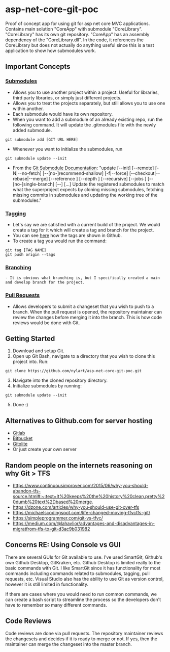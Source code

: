 # asp-net-core-git-poc
Proof of concept app for using git for asp net core MVC applications. Contains main solution "CoreApp" with submodule "CoreLibrary". "CoreLibrary" has its own git repository. "CoreApp" has an assembly dependency of the "CoreLibrary.dll". In the code, it references the CoreLibrary but does not actually do anything useful since this is a test application to show how submodules work.

## Important Concepts
### [Submodules](https://git-scm.com/book/en/v2/Git-Tools-Submodules)
- Allows you to use another project within a project. Useful for libraries, third party libraries, or simply just different projects.
- Allows you to treat the projects separately, but still allows you to use one within another.
- Each submodule would have its own repository. 
- When you want to add a submodule of an already existing repo, run the following command. It will update the .gitmodules file with the newly added submodule. 
```
git submodule add [GIT URL HERE]
```
- Whenever you want to initialize the submodules, run 
```
git submodule update --init
```
- From the [Git Submodule Documentation](https://git-scm.com/docs/git-submodule): 
"update [--init] [--remote] [-N|--no-fetch] [--[no-]recommend-shallow] [-f|--force] [--checkout|--rebase|--merge] [--reference <repository>] [--depth <depth>] [--recursive] [--jobs <n>] [--[no-]single-branch] [--] [<path>…​]
Update the registered submodules to match what the superproject expects by cloning missing submodules, fetching missing commits in submodules and updating the working tree of the submodules."
### [Tagging](https://git-scm.com/book/en/v2/Git-Basics-Tagging)
- Let's say we are satisfied with a current build of the project. We would create a tag for it which will create a tag and branch for the project. 
- You can see [here](https://github.com/nylart/asp-net-core-git-poc/tags) how the tags are shown in Github.
- To create a tag you would run the command:
``` 
git tag [TAG NAME]
git push origin --tags
```
### [Branching](https://git-scm.com/docs/git-branch)
    - It is obvious what branching is, but I specifically created a main and develop branch for the project.
### [Pull Requests](https://docs.github.com/en/free-pro-team@latest/github/collaborating-with-issues-and-pull-requests/about-pull-requests#:~:text=Pull%20requests%20let%20you%20tell,merged%20into%20the%20base%20branch)
- Allows developers to submit a changeset that you wish to push to a branch. When the pull request is opened, the repository maintainer can review the changes before merging it into the branch. This is how code reviews would be done with Git.
## Getting Started
1. Download and setup Git.
2. Open up Git Bash, navigate to a directory that you wish to clone this project into. Run:
```
git clone https://github.com/nylart/asp-net-core-git-poc.git
```
3. Navigate into the cloned repository directory.
4. Initialize submodules by running:
```
git submodule update --init
```
    
5. Done :)

## Alternatives to Github.com for server hosting
- [Gitlab](https://gitlab.com/gitlab-com)
- [Bitbucket](https://bitbucket.org/product)
- [Gitolite](https://gitolite.com/gitolite/index.html)
- Or just create your own server

## Random people on the internets reasoning on why Git > TFS
- https://www.continuousimprover.com/2015/06/why-you-should-abandon-tfs-source.html#:~:text=It%20keeps%20the%20history%20clean,pretty%20dumb%20text%2Dbased%20merge.
- https://dzone.com/articles/why-you-should-use-git-over-tfs
- https://michaelscodingspot.com/life-changed-moving-tfvctfs-git/
- https://simpleprogrammer.com/git-vs-tfvc/
- https://medium.com/@lahavlior/advantages-and-disadvantages-in-migratfrom-tfs-to-git-d3ac9b031982

## Concerns RE: Using Console vs GUI
There are several GUIs for Git available to use. I've used SmartGit, Github's own Github Desktop, GitKraken, etc. 
Github Desktop is limited really to the basic commands with Git. I like SmartGit since it has functionality for most commands including commands related to submodules, tagging, pull requests, etc. Visual Studio also has the ability to use Git as version control, however it is still limited in functionality.

If there are cases where you would need to run common commands, we can create a bash script to streamline the process so the developers don't have to remember so many different commands. 

## Code Reviews
Code reviews are done via pull requests. The repository maintainer reviews the changesets and decides if it is ready to merge or not. If yes, then the maintainer can merge the changeset into the master branch. 
